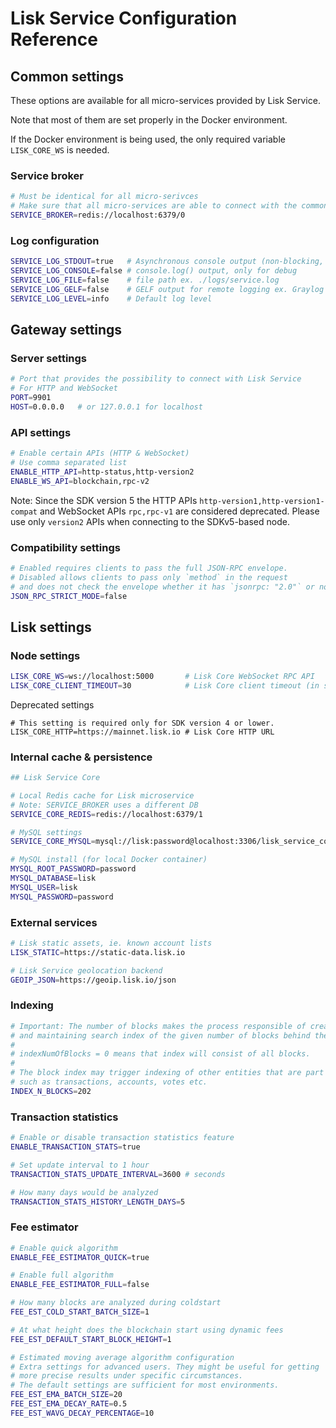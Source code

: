 # Lisk Service Configuration Reference

## Common settings

These options are available for all micro-services provided by Lisk Service.

Note that most of them are set properly in the Docker environment.

If the Docker environment is being used, the only required variable `LISK_CORE_WS` is needed.

### Service broker

```bash
# Must be identical for all micro-serivces
# Make sure that all micro-services are able to connect with the common Redis
SERVICE_BROKER=redis://localhost:6379/0
```
### Log configuration

```bash
SERVICE_LOG_STDOUT=true   # Asynchronous console output (non-blocking, preferred)
SERVICE_LOG_CONSOLE=false # console.log() output, only for debug
SERVICE_LOG_FILE=false    # file path ex. ./logs/service.log
SERVICE_LOG_GELF=false    # GELF output for remote logging ex. Graylog localhost:12201/udp
SERVICE_LOG_LEVEL=info    # Default log level
```

## Gateway settings

### Server settings

```bash
# Port that provides the possibility to connect with Lisk Service
# For HTTP and WebSocket
PORT=9901
HOST=0.0.0.0   # or 127.0.0.1 for localhost
```

### API settings

```bash
# Enable certain APIs (HTTP & WebSocket)
# Use comma separated list
ENABLE_HTTP_API=http-status,http-version2
ENABLE_WS_API=blockchain,rpc-v2
```

Note: Since the SDK version 5 the HTTP APIs `http-version1,http-version1-compat` and WebSocket APIs `rpc,rpc-v1` are considered deprecated. Please use only `version2` APIs when connecting to the SDKv5-based node.

### Compatibility settings

```bash
# Enabled requires clients to pass the full JSON-RPC envelope.
# Disabled allows clients to pass only `method` in the request
# and does not check the envelope whether it has `jsonrpc: "2.0"` or not.
JSON_RPC_STRICT_MODE=false
```

## Lisk settings

### Node settings

```bash
LISK_CORE_WS=ws://localhost:5000       # Lisk Core WebSocket RPC API
LISK_CORE_CLIENT_TIMEOUT=30            # Lisk Core client timeout (in seconds)
```

Deprecated settings

```
# This setting is required only for SDK version 4 or lower.
LISK_CORE_HTTP=https://mainnet.lisk.io # Lisk Core HTTP URL
```

### Internal cache & persistence

```bash
## Lisk Service Core

# Local Redis cache for Lisk microservice
# Note: SERVICE_BROKER uses a different DB
SERVICE_CORE_REDIS=redis://localhost:6379/1

# MySQL settings
SERVICE_CORE_MYSQL=mysql://lisk:password@localhost:3306/lisk_service_core

# MySQL install (for local Docker container)
MYSQL_ROOT_PASSWORD=password
MYSQL_DATABASE=lisk
MYSQL_USER=lisk
MYSQL_PASSWORD=password
```

### External services

```bash
# Lisk static assets, ie. known account lists
LISK_STATIC=https://static-data.lisk.io

# Lisk Service geolocation backend
GEOIP_JSON=https://geoip.lisk.io/json
```

### Indexing

```bash
# Important: The number of blocks makes the process responsible of creating
# and maintaining search index of the given number of blocks behind the current height.
#
# indexNumOfBlocks = 0 means that index will consist of all blocks.
#
# The block index may trigger indexing of other entities that are part of the block
# such as transactions, accounts, votes etc.
INDEX_N_BLOCKS=202
```

### Transaction statistics

```bash
# Enable or disable transaction statistics feature
ENABLE_TRANSACTION_STATS=true

# Set update interval to 1 hour
TRANSACTION_STATS_UPDATE_INTERVAL=3600 # seconds

# How many days would be analyzed
TRANSACTION_STATS_HISTORY_LENGTH_DAYS=5
```

### Fee estimator

```bash
# Enable quick algorithm
ENABLE_FEE_ESTIMATOR_QUICK=true

# Enable full algorithm
ENABLE_FEE_ESTIMATOR_FULL=false

# How many blocks are analyzed during coldstart
FEE_EST_COLD_START_BATCH_SIZE=1

# At what height does the blockchain start using dynamic fees
FEE_EST_DEFAULT_START_BLOCK_HEIGHT=1

# Estimated moving average algorithm configuration
# Extra settings for advanced users. They might be useful for getting
# more precise results under specific circumstances.
# The default settings are sufficient for most environments.
FEE_EST_EMA_BATCH_SIZE=20
FEE_EST_EMA_DECAY_RATE=0.5
FEE_EST_WAVG_DECAY_PERCENTAGE=10
```
